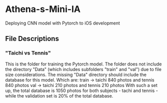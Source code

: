 # Athena-s-Mini-IA
Deploying CNN model with Pytorch to iOS development 

## File Descriptions
### "Taichi vs Tennis"
This is the folder for training the Pytorch model. The folder does not include the directory "Data" (which includes subfolders "train" and "val") due to file size considerations. The missing "Data" directory should include the database for this model. Which are:
train -> taichi 840 photos and tennis 840 photos
val -> taichi 210 photos and tennis 210 photos 
With such a set up, the total database is 1050 photos for both subjects - tachi and tennis - while the validation set is 20% of the total database.
